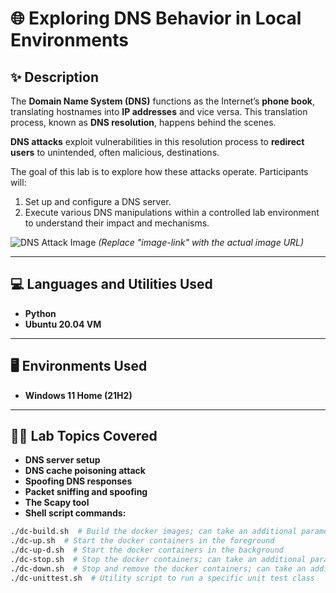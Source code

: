 # 🌐 Exploring DNS Behavior in Local Environments

## ✨ Description

The **Domain Name System (DNS)** functions as the Internet’s **phone book**, translating hostnames into **IP addresses** and vice versa. This translation process, known as **DNS resolution**, happens behind the scenes.

**DNS attacks** exploit vulnerabilities in this resolution process to **redirect users** to unintended, often malicious, destinations.  

The goal of this lab is to explore how these attacks operate. Participants will:
1. Set up and configure a DNS server.
2. Execute various DNS manipulations within a controlled lab environment to understand their impact and mechanisms.

![DNS Attack Image](image-link) *(Replace "image-link" with the actual image URL)*

---

## 💻 Languages and Utilities Used

- **Python**
- **Ubuntu 20.04 VM**

---

## 🖥️ Environments Used

- **Windows 11 Home (21H2)**

---

## 🧑‍🏫 Lab Topics Covered

- **DNS server setup**
- **DNS cache poisoning attack**
- **Spoofing DNS responses**
- **Packet sniffing and spoofing**
- **The Scapy tool**
- **Shell script commands:**

```bash
./dc-build.sh  # Build the docker images; can take an additional parameter, e.g. ./dc-build.sh --no-cache
./dc-up.sh  # Start the docker containers in the foreground
./dc-up-d.sh  # Start the docker containers in the background
./dc-stop.sh  # Stop the docker containers; can take an additional parameter for the stop process
./dc-down.sh  # Stop and remove the docker containers; can take an additional parameter for the stop and remove process
./dc-unittest.sh  # Utility script to run a specific unit test class
